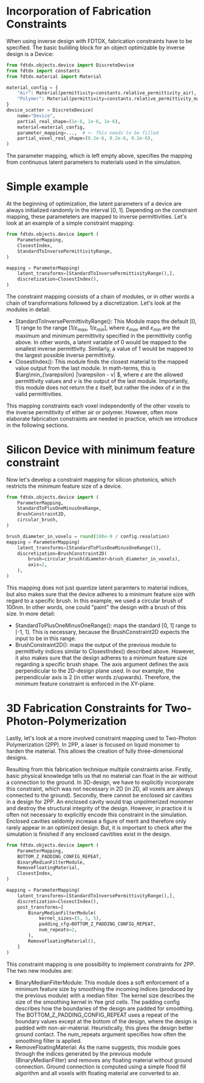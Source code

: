 # Incorporation of Fabrication Constraints

When using inverse design with FDTDX, fabrication constraints have to be specified. The basic building block for an object optimizable by inverse design is a Device:

```python
from fdtdx.objects.device import DiscreteDevice
from fdtdx import constants
from fdtdx.material import Material

material_config = {
    "Air": Material(permittivity=constants.relative_permittivity_air),
    "Polymer": Material(permittivity=constants.relative_permittivity_ma_N_1400_series),
}
device_scatter = DiscreteDevice(
    name="Device",
    partial_real_shape=(1e-6, 1e-6, 1e-6),
    material=material_config,
    parameter_mapping=...,  # <- This needs to be filled
    partial_voxel_real_shape=(0.2e-6, 0.2e-6, 0.2e-6),
)
```

The parameter mapping, which is left empty above, specifies the mapping from continuous latent parameters to materials used in the simulation.

# Simple example
At the beginning of optimization, the latent parameters of a device are always initialized randomly in the interval [0, 1]. Depending on the constraint mapping, these parameteters are mapped to inverse permittivities. Let's look at an example of a simple constraint mapping:

```python
from fdtdx.objects.device import (
    ParameterMapping,
    ClosestIndex,
    StandardToInversePermittivityRange,
)

mapping = ParameterMapping(
    latent_transforms=[StandardToInversePermittivityRange(),],
    discretization=ClosestIndex(),
)
```
The constraint mapping consists of a chain of modules, or in other words a chain of transformations followed by a discretization. Let's look at the modules in detail:
- StandardToInversePermittivityRange(): This Module maps the default [0, 1] range to the range [$1 / \varepsilon_{max}$, $1 / \varepsilon_{min}$], where $\varepsilon_{max}$ and $\varepsilon_{min}$ are the maximum and minimum permittivity specified in the permittivity config above. In other words, a latent variable of 0 would be mapped to the smallest inverse permittivity. Similarly, a value of 1 would be mapped to the largest possible inverse permittivity.
- ClosestIndex(): This module finds the closest material to the mapped value output from the last module. In math-terms, this is $\arg\min_{\varepsilon} |\varepsilon - v| $, where $\varepsilon$ are the allowed permittivity values and $v$ is the output of the last module. Importantly, this module does not return the $\varepsilon$ itself, but rather the index of $\varepsilon$ in the valid permittivities.

This mapping constraints each voxel independently of the other voxels to the inverse permittivity of either air or polymer. However, often more elaborate fabrication constraints are needed in practice, which we introduce in the following sections.

# Silicon Device with minimum feature constraint
Now let's develop a constraint mapping for silicon photonics, which restricts the minimum feature size of a device.

```python
from fdtdx.objects.device import (
    ParameterMapping,
    StandardToPlusOneMinusOneRange,
    BrushConstraint2D,
    circular_brush,
)

brush_diameter_in_voxels = round(100e-9 / config.resolution)
mapping = ParameterMapping(
    latent_transforms=[StandardToPlusOneMinusOneRange()],
    discretization=BrushConstraint2D(
        brush=circular_brush(diameter=brush_diameter_in_voxels),
        axis=2,
    ),
)

```

This mapping does not just quantize latent paramters to material indices, but also makes sure that the device adheres to a minimum feature size with regard to a specific brush. In this example, we used a circular brush of 100nm. In other words, one could "paint" the design with a brush of this size.
In more detail:
- StandardToPlusOneMinusOneRange(): maps the standard [0, 1] range to [-1, 1]. This is necessary, because the BrushConstraint2D expects the input to be in this range.
- BrushConstraint2D(): maps the output of the previous module to permittivity indices similar to ClosestIndex() described above. However, it also makes sure that the design adheres to a minimum feature size regarding a specific brush shape. The axis argument defines the axis perpendicular to the 2D-design plane used. In our example, the perpendicular axis is 2 (in other words z/upwards). Therefore, the minimum feature constraint is enforced in the XY-plane.

# 3D Fabrication Constraints for Two-Photon-Polymerization
Lastly, let's look at a more involved constraint mapping used to Two-Photon Polymerization (2PP). In 2PP, a laser is focused on liquid monomer to harden the material. This allows the creation of fully three-dimensional designs. 

Resulting from this fabrication technique multiple constraints arise. Firstly, basic physical knowledge tells us that no material can float in the air without a connection to the ground. In 3D-design, we have to explicitly incorporate this constraint, which was not necessary in 2D (in 2D, all voxels are always connected to the ground). Secondly, there cannot be enclosed air cavities in a design for 2PP. An enclosed cavity would trap unpolmerized monomer and destroy the structural integrity of the design. However, in practice it is often not necessary to explicitly encode this constraint in the simulation. Enclosed cavities seldomly increase a figure of merit and therefore only rarely appear in an optimized design. But, it is important to check after the simulation is finished if any enclosed cavitities exist in the design.


```python
from fdtdx.objects.device import (
    ParameterMapping,
    BOTTOM_Z_PADDING_CONFIG_REPEAT,
    BinaryMedianFilterModule,
    RemoveFloatingMaterial,
    ClosestIndex,
)

mapping = ParameterMapping(
    latent_transforms=[StandardToInversePermittivityRange(),],
    discretization=ClosestIndex(),
    post_transforms=[
        BinaryMedianFilterModule(
            kernel_sizes=(5, 5, 5),
            padding_cfg=BOTTOM_Z_PADDING_CONFIG_REPEAT,
            num_repeats=2,
        ),
        RemoveFloatingMaterial(),
    ]
)
```
This constraint mapping is one possibility to implement constraints for 2PP. The two new modules are:
- BinaryMedianFilterModule: This module does a soft enforcement of a minimum feature size by smoothing the incoming indices (produced by the previous module) with a median filter. The kernel size describes the size of the smoothing kernel in Yee grid cells. The padding config describes how the boundaries of the design are padded for smoothing. The BOTTOM_Z_PADDING_CONFIG_REPEAT uses a repeat of the boundary values except at the bottom of the design, where the design is padded with non-air-material. Heuristically, this gives the design better ground contact. The num_repeats argument specifies how often the smoothing filter is applied.
- RemoveFloatingMaterial: As the name suggests, this module goes through the indices generated by the previous module (BinaryMedianFilter) and removes any floating material without ground connection. Ground connection is computed using a simple flood fill algorithm and all voxels with floating material are converted to air.

